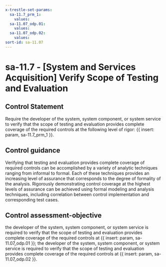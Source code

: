 ```yaml
---
x-trestle-set-params:
  sa-11.7_prm_1:
    values:
  sa-11.07_odp.01:
    values:
  sa-11.07_odp.02:
    values:
sort-id: sa-11.07
---
```


# sa-11.7 - \[System and Services Acquisition\] Verify Scope of Testing and Evaluation

## Control Statement

Require the developer of the system, system component, or system service to verify that the scope of testing and evaluation provides complete coverage of the required controls at the following level of rigor: {{ insert: param, sa-11.7_prm_1 }}.

## Control guidance

Verifying that testing and evaluation provides complete coverage of required controls can be accomplished by a variety of analytic techniques ranging from informal to formal. Each of these techniques provides an increasing level of assurance that corresponds to the degree of formality of the analysis. Rigorously demonstrating control coverage at the highest levels of assurance can be achieved using formal modeling and analysis techniques, including correlation between control implementation and corresponding test cases.

## Control assessment-objective

the developer of the system, system component, or system service is required to verify that the scope of testing and evaluation provides complete coverage of the required controls at {{ insert: param, sa-11.07_odp.01 }};
the developer of the system, system component, or system service is required to verify that the scope of testing and evaluation provides complete coverage of the required controls at {{ insert: param, sa-11.07_odp.02 }}.
